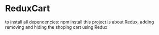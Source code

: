 # ReduxCart
to install all dependencies: npm install
this project is about Redux, adding removing and hiding the shoping cart using Redux
